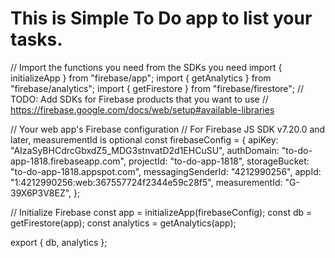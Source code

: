 # This is Simple To Do app to list your tasks.

// Import the functions you need from the SDKs you need
import { initializeApp } from "firebase/app";
import { getAnalytics } from "firebase/analytics";
import { getFirestore } from "firebase/firestore";
// TODO: Add SDKs for Firebase products that you want to use
// https://firebase.google.com/docs/web/setup#available-libraries

// Your web app's Firebase configuration
// For Firebase JS SDK v7.20.0 and later, measurementId is optional
const firebaseConfig = {
apiKey: "AIzaSyBHCdrcGbxdZ5_MDG3stnvatD2d1EHCuSU",
authDomain: "to-do-app-1818.firebaseapp.com",
projectId: "to-do-app-1818",
storageBucket: "to-do-app-1818.appspot.com",
messagingSenderId: "4212990256",
appId: "1:4212990256:web:367557724f2344e59c28f5",
measurementId: "G-39X6P3V8EZ",
};

// Initialize Firebase
const app = initializeApp(firebaseConfig);
const db = getFirestore(app);
const analytics = getAnalytics(app);

export { db, analytics };
